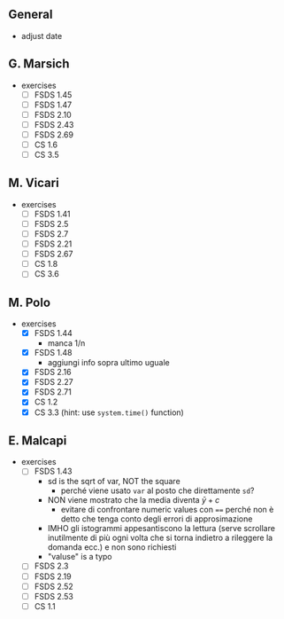 ## General

* adjust date

## G. Marsich

* exercises
  * [ ] FSDS     1.45
  * [ ] FSDS     1.47
  * [ ] FSDS      2.10
  * [ ] FSDS     2.43
  * [ ] FSDS     2.69
  * [ ] CS      1.6
  * [ ] CS      3.5

## M. Vicari

* exercises
  * [ ] FSDS     1.41
  * [ ] FSDS      2.5
  * [ ] FSDS      2.7
  * [ ] FSDS     2.21
  * [ ] FSDS     2.67
  * [ ] CS      1.8
  * [ ] CS      3.6

## M. Polo

* exercises
  * [x] FSDS     1.44
    * manca 1/n
  * [x] FSDS     1.48
    * aggiungi info sopra ultimo uguale
  * [x] FSDS     2.16
  * [x] FSDS     2.27
  * [x] FSDS     2.71
  * [x] CS      1.2
  * [x] CS      3.3 (hint: use `system.time()` function)

## E. Malcapi

* exercises
  * [ ] FSDS     1.43
    * sd is the sqrt of var, NOT the square
      * perché viene usato `var` al posto che direttamente `sd`?
    * NON viene mostrato che la media diventa $\bar y + c$
      * evitare di confrontare numeric values con `==` perché non è detto che tenga conto degli errori di approsimazione
    * IMHO gli istogrammi appesantiscono la lettura (serve scrollare inutilmente di più ogni volta che si torna indietro a rileggere la domanda ecc.) e non sono richiesti
    * "valuse" is a typo
  * [ ] FSDS      2.3
  * [ ] FSDS     2.19
  * [ ] FSDS     2.52
  * [ ] FSDS     2.53
  * [ ] CS      1.1

